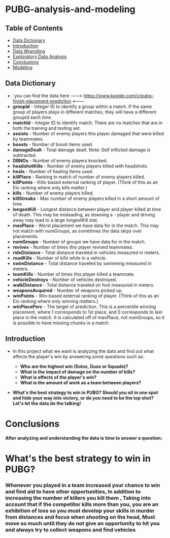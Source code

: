 # PUBG-analysis-and-modeling
## Table of Contents
<ul>
<li><a href="#Dictionary">Data Dictionary</a></li>
<li><a href="#intro">Introduction</a></li>
<li><a href="#wrangling">Data Wrangling</a></li>
<li><a href="#eda">Exploratory Data Analysis</a></li>
<li><a href="#conclusions">Conclusions</a></li>
<li><a href="#model">Modeling </a></li>
</ul> 

<a id='Dictionary'></a>
## Data Dictionary
- `you can find the data here ---> https://www.kaggle.com/c/pubg-finish-placement-prediction <---
- **groupId** - Integer ID to identify a group within a match. If the same group of players plays in different matches, they will have a different groupId each time.
- **matchId** - Integer ID to identify match. There are no matches that are in both the training and testing set.
- **assists** - Number of enemy players this player damaged that were killed by teammates.
- **boosts** - Number of boost items used.
- **damageDealt** - Total damage dealt. Note: Self inflicted damage is subtracted.
- **DBNOs** - Number of enemy players knocked.
- **headshotKills** - Number of enemy players killed with headshots.
- **heals** - Number of healing items used.
- **killPlace** - Ranking in match of number of enemy players killed.
- **killPoints** - Kills-based external ranking of player. (Think of this as an Elo ranking where only kills matter.)
- **kills** - Number of enemy players killed.
- **killStreaks** - Max number of enemy players killed in a short amount of time.
- **longestKill** - Longest distance between player and player killed at time of death. This may be misleading, as downing a - player and driving away may lead to a large longestKill stat.
- **maxPlace** - Worst placement we have data for in the match. This may not match with numGroups, as sometimes the data skips over placements.
- **numGroups** - Number of groups we have data for in the match.
- **revives** - Number of times this player revived teammates.
- **rideDistance** - Total distance traveled in vehicles measured in meters.
- **roadKills** - Number of kills while in a vehicle.
- **swimDistance** - Total distance traveled by swimming measured in meters.
- **teamKills** - Number of times this player killed a teammate.
- **vehicleDestroys** - Number of vehicles destroyed.
- **walkDistance** - Total distance traveled on foot measured in meters.
- **weaponsAcquired** - Number of weapons picked up.
- **winPoints** - Win-based external ranking of player. (Think of this as an Elo ranking where only winning matters.)
- **winPlacePerc** - The target of prediction. This is a percentile winning placement, where 1 corresponds to 1st place, and 0 corresponds to last place in the match. It is calculated off of maxPlace, not numGroups, so it is possible to have missing chunks in a match.

<a id='intro'></a>
## Introduction

- In this project what we want is analyzing the data and find out what affects the player's win by answering some questions such as:
    -  **Who are the highest win (Solos, Duos or Squads)?**
    -  **What is the impact of damage on the number of kills?**
    -  **What is affects of the player's win?**
    -  **What is the amount of work as a team between players?**


- **What's the best strategy to win in PUBG? Should you sit in one spot and hide your way into victory, or do you need to be the top shot? Let's let the data do the talking!**


 <a id='conclusions'></a>
# Conclusions

**After analyzing and understanding the data is time to answer a question:**
# What's the best strategy to win in PUBG?

### Whenever you played in a team increased your chance to win and find aid to have other opportunities, In addition to increasing the number of killers you kill them , Taking into account that if the competitor kills more than you, you are an exhibition of loss so you must develop your skills in murder from distances and focus when shooting on the head, Must move so much until they do not give an opportunity to hit you and always try to collect weapons and find vehicles
